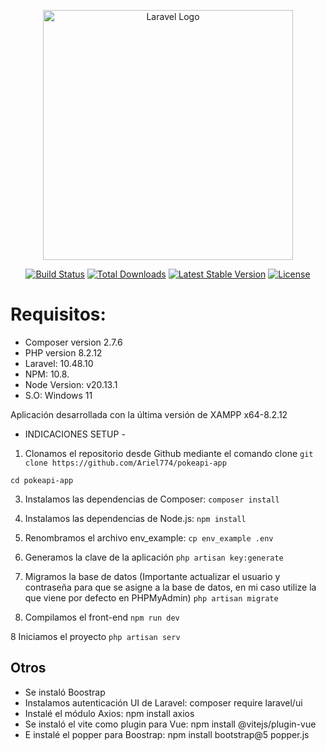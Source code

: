 <p align="center"><a href="https://laravel.com" target="_blank"><img src="https://raw.githubusercontent.com/laravel/art/master/logo-lockup/5%20SVG/2%20CMYK/1%20Full%20Color/laravel-logolockup-cmyk-red.svg" width="400" alt="Laravel Logo"></a></p>

<p align="center">
<a href="https://github.com/laravel/framework/actions"><img src="https://github.com/laravel/framework/workflows/tests/badge.svg" alt="Build Status"></a>
<a href="https://packagist.org/packages/laravel/framework"><img src="https://img.shields.io/packagist/dt/laravel/framework" alt="Total Downloads"></a>
<a href="https://packagist.org/packages/laravel/framework"><img src="https://img.shields.io/packagist/v/laravel/framework" alt="Latest Stable Version"></a>
<a href="https://packagist.org/packages/laravel/framework"><img src="https://img.shields.io/packagist/l/laravel/framework" alt="License"></a>
</p>

# Requisitos:

<ul>
  <li>Composer version 2.7.6</li>
  <li>PHP version 8.2.12</li>
  <li>Laravel: 10.48.10</li>
  <li>NPM: 10.8.</li>
  <li>Node Version: v20.13.1</li>
  <li>S.O: Windows 11 </li>
</ul>

Aplicación desarrollada con la última versión de XAMPP x64-8.2.12

- INDICACIONES SETUP -

1. Clonamos el repositorio desde Github mediante el comando clone
`git clone https://github.com/Ariel774/pokeapi-app`

`cd pokeapi-app`

3. Instalamos las dependencias de Composer:
`composer install`

4. Instalamos las dependencias de Node.js:
`npm install`

5. Renombramos el archivo env_example:
`cp env_example .env`

6. Generamos la clave de la aplicación
`php artisan key:generate`

7. Migramos la base de datos (Importante actualizar el usuario y contraseña para que se asigne a la base de datos, en mi caso utilize la que viene por defecto en PHPMyAdmin)
`php artisan migrate`

8. Compilamos el front-end
`npm run dev`

8 Iniciamos el proyecto
`php artisan serv`

## Otros ##
- Se instaló Boostrap
- Instalamos autenticación UI de Laravel: composer require laravel/ui
- Instalé el módulo Axios: npm install axios
- Se instaló el vite como plugin para Vue: npm install @vitejs/plugin-vue
- E instalé el popper para Boostrap: npm install bootstrap@5 popper.js
